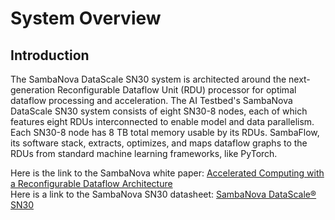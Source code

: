 # System Overview

## Introduction

The SambaNova DataScale SN30 system is architected around the next-generation Reconfigurable Dataflow Unit (RDU) processor for optimal dataflow processing and acceleration. The AI Testbed's SambaNova  DataScale SN30 system consists of eight SN30-8 nodes, each of which features eight RDUs interconnected to enable model and data parallelism. Each SN30-8 node has 8 TB total memory usable by its RDUs. SambaFlow, its software stack, extracts, optimizes, and maps dataflow graphs to the RDUs from standard machine learning frameworks, like PyTorch.

Here is the link to the SambaNova white paper: [Accelerated Computing with a Reconfigurable Dataflow Architecture](https://sambanova.ai/wp-content/uploads/2021/06/SambaNova_RDA_Whitepaper_English.pdf)<br>
Here is a link to the SambaNova SN30 datasheet: [SambaNova DataScale® SN30](https://sambanova.ai/wp-content/uploads/2022/09/SambaNova_DataSheet_DataScale_SN30_09132022_EN-1.pdf)
